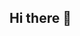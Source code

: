 ## Hi there 👋

<!--
**RoderickAshonkatai2007/RoderickAshonkatai2007** is a ✨ _special_ ✨ repository because its `README.md` (this file) appears on your GitHub profile.

Here are some ideas to get you started:

- 🔭 I’m currently working on ...developing a website 
- 🌱 I’m currently learning ...at the Ghana Communication Technology University 
- 👯 I’m looking to collaborate on ...big companies 
- 🤔 I’m looking for help with ...
- 💬 Ask me about ... how to program and develop a web
- 📫 How to reach me: ...Telephone:0205619719
- 😄 Pronouns: ...
- ⚡ Fun fact: ...
-->
